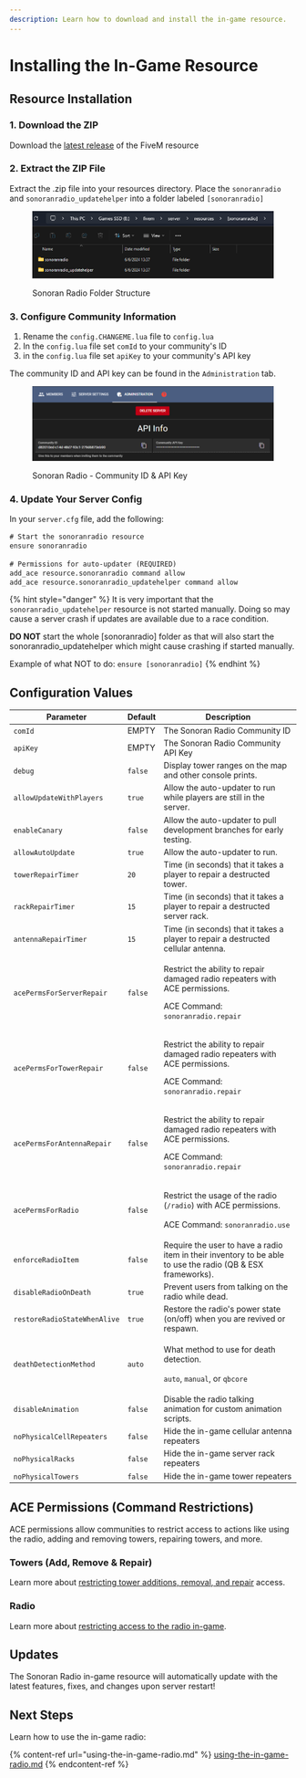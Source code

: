```yaml
---
description: Learn how to download and install the in-game resource.
---
```


# Installing the In-Game Resource

## Resource Installation

### 1. Download the ZIP

Download the [latest release](https://download.sonoransoftware.com/sonoranradio/fivem/latest.zip) of the FiveM resource

### 2. Extract the ZIP File

Extract the .zip file into your resources directory. Place the `sonoranradio` and `sonoranradio_updatehelper` into a folder labeled `[sonoranradio]`

<figure><img src="../../.gitbook/assets/explorer_tVF7A0zXhJ (1).png" alt=""><figcaption><p>Sonoran Radio Folder Structure</p></figcaption></figure>

### 3. Configure Community Information

1. Rename the `config.CHANGEME.lua` file to `config.lua`
2. In the `config.lua` file set `comId` to your community's ID
3. in the `config.lua` file set `apiKey` to your community's API key

The community ID and API key can be found in the `Administration` tab.

<figure><img src="../../.gitbook/assets/image.png" alt=""><figcaption><p>Sonoran Radio - Community ID &#x26; API Key</p></figcaption></figure>

### 4. Update Your Server Config

In your `server.cfg` file, add the following:

```
# Start the sonoranradio resource
ensure sonoranradio

# Permissions for auto-updater (REQUIRED)
add_ace resource.sonoranradio command allow
add_ace resource.sonoranradio_updatehelper command allow
```

{% hint style="danger" %}
It is very important that the `sonoranradio_updatehelper` resource is not started manually. Doing so may cause a server crash if updates are available due to a race condition.

**DO NOT** start the whole \[sonoranradio] folder as that will also start the sonoranradio\_updatehelper which might cause crashing if started manually.

Example of what NOT to do: `ensure [sonoranradio]`
{% endhint %}

## Configuration Values <a href="#updates" id="updates"></a>

| Parameter                    | Default | Description                                                                                                                                    |
| ---------------------------- | ------- | ---------------------------------------------------------------------------------------------------------------------------------------------- |
| `comId`                      | EMPTY   | The Sonoran Radio Community ID                                                                                                                 |
| `apiKey`                     | EMPTY   | The Sonoran Radio Community API Key                                                                                                            |
| `debug`                      | `false` | Display tower ranges on the map and other console prints.                                                                                      |
| `allowUpdateWithPlayers`     | `true`  | Allow the auto-updater to run while players are still in the server.                                                                           |
| `enableCanary`               | `false` | Allow the auto-updater to pull development branches for early testing.                                                                         |
| `allowAutoUpdate`            | `true`  | Allow the auto-updater to run.                                                                                                                 |
| `towerRepairTimer`           | `20`    | Time (in seconds) that it takes a player to repair a destructed tower.                                                                         |
| `rackRepairTimer`            | `15`    | Time (in seconds) that it takes a player to repair a destructed server rack.                                                                   |
| `antennaRepairTimer`         | `15`    | Time (in seconds) that it takes a player to repair a destructed cellular antenna.                                                              |
| `acePermsForServerRepair`    | `false` | <p>Restrict the ability to repair damaged radio repeaters with ACE permissions.</p><p></p><p>ACE Command: <code>sonoranradio.repair</code></p> |
| `acePermsForTowerRepair`     | `false` | <p>Restrict the ability to repair damaged radio repeaters with ACE permissions.</p><p></p><p>ACE Command: <code>sonoranradio.repair</code></p> |
| `acePermsForAntennaRepair`   | `false` | <p>Restrict the ability to repair damaged radio repeaters with ACE permissions.</p><p></p><p>ACE Command: <code>sonoranradio.repair</code></p> |
| `acePermsForRadio`           | `false` | <p>Restrict the usage of the radio (<code>/radio</code>) with ACE permissions.<br><br>ACE Command: <code>sonoranradio.use</code></p>           |
| `enforceRadioItem`           | `false` | Require the user to have a radio item in their inventory to be able to use the radio (QB & ESX frameworks).                                    |
| `disableRadioOnDeath`        | `true`  | Prevent users from talking on the radio while dead.                                                                                            |
| `restoreRadioStateWhenAlive` | `true`  | Restore the radio's power state (on/off) when you are revived or respawn.                                                                      |
| `deathDetectionMethod`       | `auto`  | <p>What method to use for death detection.<br><br><code>auto</code>, <code>manual</code>, or <code>qbcore</code></p>                           |
| `disableAnimation`           | `false` | Disable the radio talking animation for custom animation scripts.                                                                              |
| `noPhysicalCellRepeaters`    | `false` | Hide the in-game cellular antenna repeaters                                                                                                    |
| `noPhysicalRacks`            | `false` | Hide the in-game server rack repeaters                                                                                                         |
| `noPhysicalTowers`           | `false` | Hide the in-game tower repeaters                                                                                                               |

## ACE Permissions (Command Restrictions) <a href="#updates" id="updates"></a>

ACE permissions allow communities to restrict access to actions like using the radio, adding and removing towers, repairing towers, and more.

### Towers (Add, Remove & Repair)

Learn more about [restricting tower additions, removal, and repair](using-in-game-towers.md#command-ace-permissions) access.

### Radio

Learn more about [restricting access to the radio in-game](using-the-in-game-radio.md#restrict-radio-access-permissions).

## Updates <a href="#updates" id="updates"></a>

The Sonoran Radio in-game resource will automatically update with the latest features, fixes, and changes upon server restart!

## Next Steps

Learn how to use the in-game radio:

{% content-ref url="using-the-in-game-radio.md" %}
[using-the-in-game-radio.md](using-the-in-game-radio.md)
{% endcontent-ref %}
